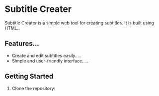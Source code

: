 # Subtitle Creater

Subtitle Creater is a simple web tool for creating subtitles. It is built using HTML..

## Features...

- Create and edit subtitles easily.....
- Simple and user-friendly interface.....

## Getting Started

1. Clone the repository:
